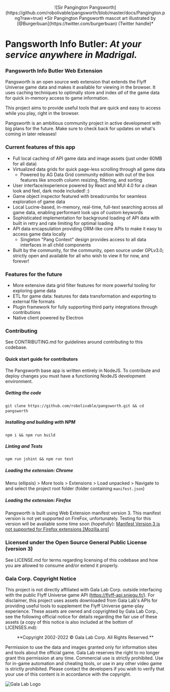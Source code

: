 <p align="center">
![Sir Pangington Pangsworth](https://github.com/robolivable/pangsworth/blob/master/docs/Pangington.png?raw=true)
*Sir Pangington Pangsworth mascot art illustrated by [@Burgerbuan](https://twitter.com/burgerbuan) (Twitter handle)*
</p>

# Pangsworth Info Butler: *At your service anywhere in Madrigal.*

### Pangsworth Info Butler Web Extension
Pangsworth is an open source web extension that extends the Flyff Universe game data and makes it available for viewing in the browser. It uses caching techniques to optimally store and index *all* of the game data for quick in-memory access to game information.

This project aims to provide useful tools that are quick and easy to access while you play, right in the browser.

Pangsworth is an ambitious community project in active development with big plans for the future. Make sure to check back for updates on what's coming in later releases!

### Current features of this app
- Full local caching of API game data and image assets (just under 60MB for all data)
- Virtualized data grids for quick page-less scrolling through all game data
  - Powered by AG Data Grid community edition with out of the box features like smooth column resizing, filtering, and sorting
- User interface/experience powered by React and MUI 4.0 for a clean look and feel, dark mode included! :)
- Game object inspector featured with breadcrumbs for seamless exploration of game data
- Local Lucine-based, in-memory, real-time, full-text searching across all game data, enabling performant look ups of custom keywords
- Sophisticated implementation for background loading of API data with built in retry and rate limiting for optimal loading
- API data encapsulation providing ORM-like core APIs to make it easy to access game data locally
  - Singleton "Pang Context" design provides access to all data interfaces in all child components
- Built by the community, for the community, open source under GPLv3.0; strictly open and available for all who wish to view it for now, and forever!

### Features for the future
- More extensive data grid filter features for more powerful tooling for exploring game data
- ETL for game data: features for data transformation and exporting to external file formats
- Plugin framework for fully supporting third party integrations through contributions
- Native client powered by Electron

### Contributing
See CONTRIBUTING.md for guidelines around contributing to this codebase.

#### Quick start guide for contributors
The Pangsworth base app is written entirely in NodeJS. To contribute and deploy changes you must have a functioning NodeJS development environment.

##### Getting the code
```
git clone https://github.com/robolivable/pangsworth.git && cd pangsworth
```

##### Installing and building with NPM
```
npm i && npm run build
```

##### Linting and Tests
```
npm run jshint && npm run test
```

##### Loading the extension: Chrome
Menu (ellipsis) > More tools > Extensions > Load unpacked > Navigate to and select the project root folder (folder containing `manifest.json`)

##### Loading the extension: Firefox
Pangsworth is built using Web Extension manifest version 3. This manifest version is not yet supported on FireFox, unfortunately. Testing for this version will be available some time soon (hopefully): [Manifest Version 3 is not supported for Firefox extensions [Mozilla.org]](https://discourse.mozilla.org/t/manifest-version-3-is-not-supported-for-firefox-extensions/80651/5)

### Licensed under the Open Source General Public License (version 3)
See LICENSE.md for terms regarding licensing of this codebase and how you are allowed to consume and/or extend it properly.

### Gala Corp. Copyright Notice
This project is not directly affiliated with Gala Lab Corp. outside interfacing with the public Flyff Universe game API (https://flyff-api.sniegu.fr/). For disclaimer, this project uses assets downloaded from Gala Lab's APIs for providing useful tools to supplement the Flyff Universe game-play experience. These assets are owned and copyrighted by Gala Lab Corp., see the following official notice for details regarding the fair use of these assets (a copy of this notice is also included at the bottom of LICENSES.md):

<p  align="center">
**Copyright 2002-2022 © Gala Lab Corp. All Rights Reserved.**
</p>
Permission to use the data and images granted only for information sites and tools about the official game. Gala Lab reserves the right to no longer grant this permission at any time. Commercial use is strictly prohibited. Use for in-game automation and cheating tools, or use in any other video game is strictly prohibited. Please contact the developers if you wish to verify that your use of this content is in accordance with the copyright.

![Gala Lab Logo](https://lh3.googleusercontent.com/X1lOAnKqF51Ngrb4zRYKpWGwc5znNcWc-77eWBpoN_uQc9guiEZTSOaQKpAxJ0ClcyPiF1Tl8qRxsFeXWocAZh-vEFtMe4WNllKqV9g0CQMaf2pHCLNCjvtiZyJHWn1sBKy4EbLOahSV-8HjiA)
